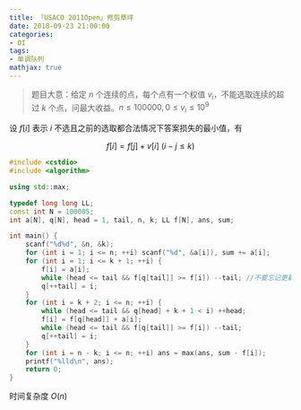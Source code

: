 ```yaml
---
title: 「USACO 2011Open」修剪草坪
date: 2018-09-23 21:00:00
categories:
- OI
tags:
- 单调队列
mathjax: true
---
```


> 题目大意：给定 $n$ 个连续的点，每个点有一个权值 $v_i$，不能选取连续的超过 $k$ 个点，问最大收益。$n \leq 100000, 0 \leq v_i \leq 10^9$

设 $f[i]$ 表示 $i$ 不选且之前的选取都合法情况下答案损失的最小值，有

$$
f[i]=f[j]+v[i]\ (i-j\leq k)
$$

```c++
#include <cstdio>
#include <algorithm>

using std::max;

typedef long long LL;
const int N = 100005;
int a[N], q[N], head = 1, tail, n, k; LL f[N], ans, sum;

int main() {
    scanf("%d%d", &n, &k);
    for (int i = 1; i <= n; ++i) scanf("%d", &a[i]), sum += a[i];
    for (int i = 1; i <= k + 1; ++i) {
        f[i] = a[i];
        while (head <= tail && f[q[tail]] >= f[i]) --tail; //不要忘记更新
        q[++tail] = i;
    }
    for (int i = k + 2; i <= n; ++i) {
        while (head <= tail && q[head] + k + 1 < i) ++head;
        f[i] = f[q[head]] + a[i];
        while (head <= tail && f[q[tail]] >= f[i]) --tail;
        q[++tail] = i;
    }
    for (int i = n - k; i <= n; ++i) ans = max(ans, sum - f[i]);
    printf("%lld\n", ans);
    return 0;
}
```

时间复杂度 $O(n)$
